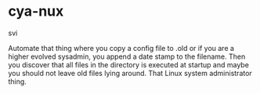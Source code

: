 # cya-nux

svi

Automate that thing where you copy a config file to .old or if you are a higher evolved sysadmin, you append a date stamp to the filename. Then you discover that all files in the directory is executed at startup and maybe you should not leave old files lying around. That Linux system administrator thing.
